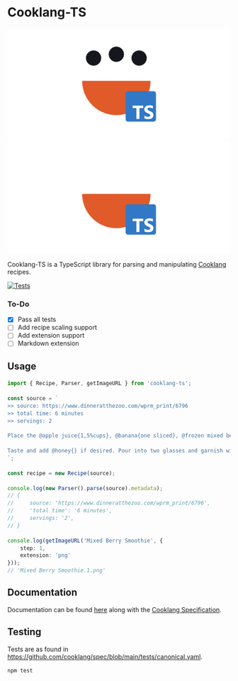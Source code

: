 # Cooklang-TS

![cooklang-ts logo](assets/logo.svg#gh-light-mode-only)
![cooklang-ts logo](assets/logo_dark.svg#gh-dark-mode-only)

Cooklang-TS is a TypeScript library for parsing and manipulating [Cooklang](https://cooklang.org/) recipes.

[![Tests](https://github.com/ThatTSGuy/cooklang-ts/actions/workflows/tests.yml/badge.svg?branch=main)](https://github.com/ThatTSGuy/cooklang-ts/actions/workflows/tests.yml)

### To-Do
- [x] Pass all tests
- [ ] Add recipe scaling support
- [ ] Add extension support
- [ ] Markdown extension

## Usage
```typescript
import { Recipe, Parser, getImageURL } from 'cooklang-ts';

const source = `
>> source: https://www.dinneratthezoo.com/wprm_print/6796
>> total time: 6 minutes
>> servings: 2

Place the @apple juice{1,5%cups}, @banana{one sliced}, @frozen mixed berries{1,5%cups} and @vanilla greek yogurt{3/4%cup} in a #blender{}; blend until smooth. If the smoothie seems too thick, add a little more liquid (1/4 cup). 

Taste and add @honey{} if desired. Pour into two glasses and garnish with fresh berries and mint sprigs if desired.
`;

const recipe = new Recipe(source);

console.log(new Parser().parse(source).metadata);
// {
//     source: 'https://www.dinneratthezoo.com/wprm_print/6796',
//     'total time': '6 minutes',
//     servings: '2',
// }

console.log(getImageURL('Mixed Berry Smoothie', {
    step: 1,
    extension: 'png'
}));
// 'Mixed Berry Smoothie.1.png'
```

## Documentation

Documentation can be found [here](https://thattsguy.github.io/cooklang-ts/) along with the [Cooklang Specification](https://cooklang.org/docs/spec/).

## Testing

Tests are as found in https://github.com/cooklang/spec/blob/main/tests/canonical.yaml.
```
npm test
```
